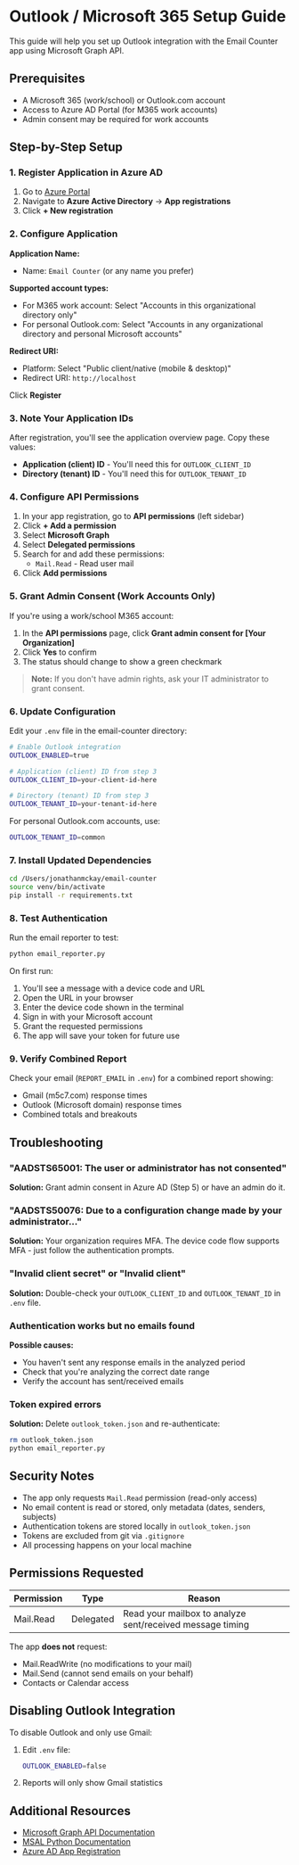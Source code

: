 # Outlook / Microsoft 365 Setup Guide

This guide will help you set up Outlook integration with the Email Counter app using Microsoft Graph API.

## Prerequisites

- A Microsoft 365 (work/school) or Outlook.com account
- Access to Azure AD Portal (for M365 work accounts)
- Admin consent may be required for work accounts

## Step-by-Step Setup

### 1. Register Application in Azure AD

1. Go to [Azure Portal](https://portal.azure.com/)
2. Navigate to **Azure Active Directory** → **App registrations**
3. Click **+ New registration**

### 2. Configure Application

**Application Name:**
- Name: `Email Counter` (or any name you prefer)

**Supported account types:**
- For M365 work account: Select "Accounts in this organizational directory only"
- For personal Outlook.com: Select "Accounts in any organizational directory and personal Microsoft accounts"

**Redirect URI:**
- Platform: Select "Public client/native (mobile & desktop)"
- Redirect URI: `http://localhost`

Click **Register**

### 3. Note Your Application IDs

After registration, you'll see the application overview page. Copy these values:

- **Application (client) ID** - You'll need this for `OUTLOOK_CLIENT_ID`
- **Directory (tenant) ID** - You'll need this for `OUTLOOK_TENANT_ID`

### 4. Configure API Permissions

1. In your app registration, go to **API permissions** (left sidebar)
2. Click **+ Add a permission**
3. Select **Microsoft Graph**
4. Select **Delegated permissions**
5. Search for and add these permissions:
   - `Mail.Read` - Read user mail
6. Click **Add permissions**

### 5. Grant Admin Consent (Work Accounts Only)

If you're using a work/school M365 account:

1. In the **API permissions** page, click **Grant admin consent for [Your Organization]**
2. Click **Yes** to confirm
3. The status should change to show a green checkmark

> **Note:** If you don't have admin rights, ask your IT administrator to grant consent.

### 6. Update Configuration

Edit your `.env` file in the email-counter directory:

```bash
# Enable Outlook integration
OUTLOOK_ENABLED=true

# Application (client) ID from step 3
OUTLOOK_CLIENT_ID=your-client-id-here

# Directory (tenant) ID from step 3
OUTLOOK_TENANT_ID=your-tenant-id-here
```

For personal Outlook.com accounts, use:
```bash
OUTLOOK_TENANT_ID=common
```

### 7. Install Updated Dependencies

```bash
cd /Users/jonathanmckay/email-counter
source venv/bin/activate
pip install -r requirements.txt
```

### 8. Test Authentication

Run the email reporter to test:

```bash
python email_reporter.py
```

On first run:
1. You'll see a message with a device code and URL
2. Open the URL in your browser
3. Enter the device code shown in the terminal
4. Sign in with your Microsoft account
5. Grant the requested permissions
6. The app will save your token for future use

### 9. Verify Combined Report

Check your email (`REPORT_EMAIL` in `.env`) for a combined report showing:
- Gmail (m5c7.com) response times
- Outlook (Microsoft domain) response times
- Combined totals and breakouts

## Troubleshooting

### "AADSTS65001: The user or administrator has not consented"

**Solution:** Grant admin consent in Azure AD (Step 5) or have an admin do it.

### "AADSTS50076: Due to a configuration change made by your administrator..."

**Solution:** Your organization requires MFA. The device code flow supports MFA - just follow the authentication prompts.

### "Invalid client secret" or "Invalid client"

**Solution:** Double-check your `OUTLOOK_CLIENT_ID` and `OUTLOOK_TENANT_ID` in `.env` file.

### Authentication works but no emails found

**Possible causes:**
- You haven't sent any response emails in the analyzed period
- Check that you're analyzing the correct date range
- Verify the account has sent/received emails

### Token expired errors

**Solution:** Delete `outlook_token.json` and re-authenticate:
```bash
rm outlook_token.json
python email_reporter.py
```

## Security Notes

- The app only requests `Mail.Read` permission (read-only access)
- No email content is read or stored, only metadata (dates, senders, subjects)
- Authentication tokens are stored locally in `outlook_token.json`
- Tokens are excluded from git via `.gitignore`
- All processing happens on your local machine

## Permissions Requested

| Permission | Type | Reason |
|------------|------|--------|
| Mail.Read | Delegated | Read your mailbox to analyze sent/received message timing |

The app **does not** request:
- Mail.ReadWrite (no modifications to your mail)
- Mail.Send (cannot send emails on your behalf)
- Contacts or Calendar access

## Disabling Outlook Integration

To disable Outlook and only use Gmail:

1. Edit `.env` file:
   ```bash
   OUTLOOK_ENABLED=false
   ```

2. Reports will only show Gmail statistics

## Additional Resources

- [Microsoft Graph API Documentation](https://docs.microsoft.com/en-us/graph/overview)
- [MSAL Python Documentation](https://msal-python.readthedocs.io/)
- [Azure AD App Registration](https://docs.microsoft.com/en-us/azure/active-directory/develop/quickstart-register-app)


